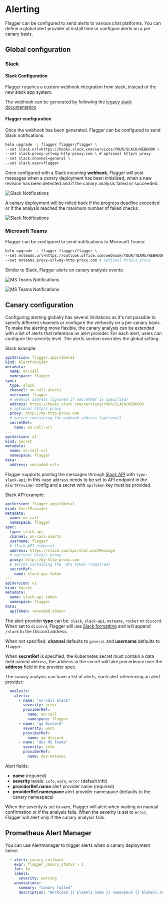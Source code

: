 # Alerting

Flagger can be configured to send alerts to various chat platforms.
You can define a global alert provider at install time or configure alerts on a per canary basis.

## Global configuration

### Slack

#### Slack Configuration

Flagger requires a custom webhook integration from slack, instead of the new slack app system.

The webhook can be generated by following the [legacy slack documentation](https://api.slack.com/legacy/custom-integrations/messaging/webhooks)

#### Flagger configuration

Once the webhook has been generated. Flagger can be configured to send Slack notifications:

```bash
helm upgrade -i flagger flagger/flagger \
--set slack.url=https://hooks.slack.com/services/YOUR/SLACK/WEBHOOK \
--set slack.proxy-url=my-http-proxy.com \ # optional http/s proxy
--set slack.channel=general \
--set slack.user=flagger
```

Once configured with a Slack incoming **webhook**,
Flagger will post messages when a canary deployment has been initialised,
when a new revision has been detected and if the canary analysis failed or succeeded.

![Slack Notifications](https://raw.githubusercontent.com/fluxcd/flagger/main/docs/screens/slack-canary-notifications.png)

A canary deployment will be rolled back if the progress deadline exceeded
or if the analysis reached the maximum number of failed checks:

![Slack Notifications](https://raw.githubusercontent.com/fluxcd/flagger/main/docs/screens/slack-canary-failed.png)

### Microsoft Teams

Flagger can be configured to send notifications to Microsoft Teams:

```bash
helm upgrade -i flagger flagger/flagger \
--set msteams.url=https://outlook.office.com/webhook/YOUR/TEAMS/WEBHOOK \
--set msteams.proxy-url=my-http-proxy.com # optional http/s proxy
```

Similar to Slack, Flagger alerts on canary analysis events:

![MS Teams Notifications](https://raw.githubusercontent.com/fluxcd/flagger/main/docs/screens/flagger-ms-teams-notifications.png)

![MS Teams Notifications](https://raw.githubusercontent.com/fluxcd/flagger/main/docs/screens/flagger-ms-teams-failed.png)

## Canary configuration

Configuring alerting globally has several limitations as it's not possible to specify different channels
or configure the verbosity on a per canary basis. To make the alerting move flexible,
the canary analysis can be extended with a list of alerts that reference an alert provider.
For each alert, users can configure the severity level. The alerts section overrides the global setting.

Slack example:

```yaml
apiVersion: flagger.app/v1beta1
kind: AlertProvider
metadata:
  name: on-call
  namespace: flagger
spec:
  type: slack
  channel: on-call-alerts
  username: flagger
  # webhook address (ignored if secretRef is specified)
  address: https://hooks.slack.com/services/YOUR/SLACK/WEBHOOK
  # optional http/s proxy
  proxy: http://my-http-proxy.com
  # secret containing the webhook address (optional)
  secretRef:
    name: on-call-url
---
apiVersion: v1
kind: Secret
metadata:
  name: on-call-url
  namespace: flagger
data:
  address: <encoded-url>
```
Flagger supports posting the messages through [Slack API](https://api.slack.com/methods/chat.postMessage) with `type: slack-api`; In this case `address` needs to be set to API endpoint in the `AlertProvider` config and a secret with `apiToken` key must be provided.

Slack API example:

```yaml
apiVersion: flagger.app/v1beta1
kind: AlertProvider
metadata:
  name: on-call
  namespace: flagger
spec:
  type: slack-api
  channel: on-call-alerts
  username: flagger
  # Slack API endpoint
  address: https://slack.com/api/chat.postMessage
  # optional http/s proxy
  proxy: http://my-http-proxy.com
  # secret containing the  API token (required)
  secretRef:
    name: slack-api-token
---
apiVersion: v1
kind: Secret
metadata:
  name: slack-api-token
  namespace: flagger
data:
  apiToken: <encoded-token>
```

The alert provider **type** can be: `slack`, `slack-api`, `msteams`, `rocket` or `discord`. When set to `discord`,
Flagger will use [Slack formatting](https://birdie0.github.io/discord-webhooks-guide/other/slack_formatting.html)
and will append `/slack` to the Discord address.

When not specified, **channel** defaults to `general` and **username** defaults to `flagger`.

When **secretRef** is specified, the Kubernetes secret must contain a data field named `address`,
the address in the secret will take precedence over the **address** field in the provider spec.

The canary analysis can have a list of alerts, each alert referencing an alert provider:

```yaml
  analysis:
    alerts:
      - name: "on-call Slack"
        severity: error
        providerRef:
          name: on-call
          namespace: flagger
      - name: "qa Discord"
        severity: warn
        providerRef:
          name: qa-discord
      - name: "dev MS Teams"
        severity: info
        providerRef:
          name: dev-msteams
```

Alert fields:

* **name** \(required\)
* **severity** levels: `info`, `warn`, `error` (default info)
* **providerRef.name** alert provider name (required)
* **providerRef.namespace** alert provider namespace (defaults to the canary namespace)

When the severity is set to `warn`, Flagger will alert when waiting on manual confirmation or if the analysis fails.
When the severity is set to `error`, Flagger will alert only if the canary analysis fails.

## Prometheus Alert Manager

You can use Alertmanager to trigger alerts when a canary deployment failed:

```yaml
  - alert: canary_rollback
    expr: flagger_canary_status > 1
    for: 1m
    labels:
      severity: warning
    annotations:
      summary: "Canary failed"
      description: "Workload {{ $labels.name }} namespace {{ $labels.namespace }}"
```
